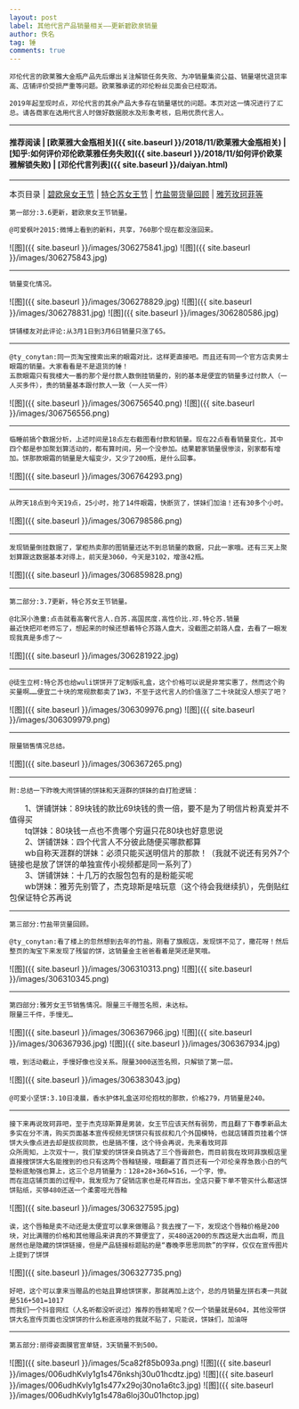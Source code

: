 ```yaml
---
layout: post
label: 其他代言产品销量相关——更新碧欧泉销量
author: 佚名
tag: 锤
comments: true
---
```


    邓伦代言的欧莱雅大金瓶产品先后爆出关注解锁任务失败、为冲销量集资公益、销量堪忧退货率高、店铺评价受损严重等问题。欧莱雅承诺的邓伦粉丝见面会已经取消。
    
    2019年起至现时点，邓伦代言的其余产品大多存在销量堪忧的问题。本页对这一情况进行了汇总。请各商家在选用代言人时做好数据脱水及形象考核，启用优质代言人。

---
#### 推荐阅读 | [欧莱雅大金瓶相关]({{ site.baseurl }}/2018/11/欧莱雅大金瓶相关) | [知乎:如何评价邓伦欧莱雅任务失败]({{ site.baseurl }}/2018/11/如何评价欧莱雅解锁失败)  | [邓伦代言列表]({{ site.baseurl }}/daiyan.html) 
---
本页目录 \| [碧欧泉女王节](#dxjja) \| [特仑苏女王节](#dxjjb) \| [竹盐带货量回顾](#dxjjc) \| [雅芳玫珂菲等](#dxjjd)

<a class="anchor" name="dxjja"></a>

    第一部分:3.6更新，碧欧泉女王节销量。
    
    @可爱枫叶2015:微博上看到的新料，共享，760那个现在都没涨回来。


![图]({{ site.baseurl }}/images/306275841.jpg)
![图]({{ site.baseurl }}/images/306275843.jpg)


---

    销量变化情况。


![图]({{ site.baseurl }}/images/306278829.jpg)
![图]({{ site.baseurl }}/images/306278831.jpg)
![图]({{ site.baseurl }}/images/306280586.jpg)


    饼铺楼友对此评论:从3月1日到3月6日销量只涨了65。
    
---

    @ty_conytan:同一页淘宝搜索出来的眼霜对比，这样更直接吧。而且还有同一个官方店卖男士眼霜的销量。大家看看是不是退货的锤！
    五款眼霜只有我楼大一番的那个是付款人数倒挂销量的，别的基本是便宜的销量多过付款人（一人买多件），贵的销量基本跟付款人一致（一人买一件）

![图]({{ site.baseurl }}/images/306756540.png)
![图]({{ site.baseurl }}/images/306756556.png)

---

    临睡前搞个数据分析，上述时间是18点左右截图看付款和销量。现在22点看看销量变化，其中四个都是参加聚划算活动的，都有算时间，另一个没参加。结果碧家销量很惨淡，别家都有增加。饼那款眼霜的销量是大幅变少，又少了200瓶，是什么回事。

![图]({{ site.baseurl }}/images/306764293.png)

---

    从昨天18点到今天19点，25小时，抢了14件眼霜，快断货了，饼妹们加油！还有30多个小时。

![图]({{ site.baseurl }}/images/306798586.png)

---

    发现销量倒挂数据了，掌柜热卖那的图销量还达不到总销量的数据，只此一家哦。还有三天上聚划算跟这数据基本对得上，前天是3060，今天是3102，增涨42瓶。

![图]({{ site.baseurl }}/images/306859828.png)

---

<a class="anchor" name="dxjjb"></a>

    第二部分:3.7更新，特仑苏女王节销量。
    
    @北溟小渔童:点击就看高奢代言人.白苏.高国民度.高性价比.邓.特仑苏.销量
    最近快把邓老师忘了，想起来的时候还想着特仑苏路人盘大，没截图之前路人盘，去看了一眼发现我真是多虑了～

![图]({{ site.baseurl }}/images/306281922.jpg) 

---

    @徒生立柯:特仑苏也给wuli饼饼开了定制版礼盒，这个价格可以说是非常实惠了，然而这个购买量啊……便宜二十块的常规款都卖了1W3，不至于这代言人的价值涨了二十块就没人想买了吧？
    
![图]({{ site.baseurl }}/images/306309976.png) 
![图]({{ site.baseurl }}/images/306309979.png) 

---

    限量销售情况总结。

![图]({{ site.baseurl }}/images/306367265.png) 

---

    附:总结一下昨晚大闹饼铺的饼妹和天涯群的饼妹的自打脸逻辑：  
    
　　1、饼铺饼妹：89块钱的款比69块钱的贵一倍，要不是为了明信片粉真爱并不值得买  
　　tq饼妹：80块钱一点也不贵哪个穷逼只花80块也好意思说  
　　2、饼铺饼妹：四个代言人不分彼此随便买哪款都算  
　　wb自称天涯群的饼妹：必须只能买送明信片的那款！（我就不说还有另外7个链接也是放了饼饼的单独宣传小视频都是同一系列了）  
　　3、饼铺饼妹：十几万的衣服包包有的是粉能买呢  
　　wb饼妹：雅芳先别管了，杰克琼斯是啥玩意（这个待会我继续扒），先倒贴红包保证特仑苏再说

---

<a class="anchor" name="dxjjc"></a>

    第三部分:竹盐带货量回顾。

    @ty_conytan:看了楼上的忽然想到去年的竹盐，刚看了旗舰店，发现饼不见了，撒花呀！然后整页的淘宝下来发现了残留的饼，这销量金主爸爸看着是哭还是笑哦。
    
![图]({{ site.baseurl }}/images/306310313.png) 
![图]({{ site.baseurl }}/images/306310345.png) 


---


<a class="anchor" name="dxjjd"></a>

    第四部分:雅芳女王节销售情况。限量三千赠签名照，未达标。
    限量三千件，手慢无…

![图]({{ site.baseurl }}/images/306367966.jpg) 
![图]({{ site.baseurl }}/images/306367936.jpg) 
![图]({{ site.baseurl }}/images/306367934.jpg) 

    哦，到活动截止，手慢好像也没关系。限量3000送签名照，只解锁了第一层。

![图]({{ site.baseurl }}/images/306383043.jpg) 

    @可爱小坚饼:3.10日凌晨，香水护体礼盒送邓伦抱枕的那款，价格279，月销量是240。


---

    接下来再说玫珂菲吧，至于杰克琼斯算是男装，女王节应该天然有弱势，而且翻了下春季新品太多实在分不清，购买页面基本宣传视频无饼饼只有拔叔和几个外国模特，也就店铺首页挂着个饼饼大头像点进去却是拔叔同款，也是搞不懂，这个待会再说，先来看玫珂菲
    众所周知，上次双十一，我们挚爱的饼饼亲自挑选了三个唇膏颜色，而目前我在玫珂菲旗舰店里直接搜饼饼大名能搜到的也只有这两个唇釉链接，哦翻遍了首页还有一个邓伦亲荐急救小白的气垫粉底勉强也算上，这三个总月销量为：128+28+360=516，一个字，惨。
    而在逛店铺页面的过程中，我发现为了促销店家也是花样百出，全店只要下单不管买什么都送饼饼贴纸，买够480还送一个柔雾哑光唇釉
    
![图]({{ site.baseurl }}/images/306327595.jpg) 

    诶，这个唇釉是卖不动还是太便宜可以拿来做赠品？我去搜了一下，发现这个唇釉价格是200块，对比满赠的价格和其他赠品来讲真的不算便宜了，买480送200的东西这是大出血啊，而且居然也是隐藏的饼饼链接，但是产品链接标题贴的是“春晚李思思同款”的字样，仅仅在宣传图片上提到了饼饼
    
![图]({{ site.baseurl }}/images/306327735.png) 

    好吧，这个可以拿来当赠品的也姑且算给饼饼家，那就再加上这个，总的月销量左拼右凑一共就是516+501=1017
    而我们一个抖音网红（人名听都没听说过）推荐的唇颊笔呢？仅一个销量就是604，其他没带饼饼大名宣传页面也没饼饼的什么粉底液啥的我就不贴了，只能说，饼妹们，加油呀

---


<a class="anchor" name="dxjjd"></a>

    第五部分:丽得姿面膜官宣单链，3天销量不到500。

![图]({{ site.baseurl }}/images/5ca82f85b093a.png) 
![图]({{ site.baseurl }}/images/006udhKvly1g1s476nkshj30u01hcdtz.jpg) 
![图]({{ site.baseurl }}/images/006udhKvly1g1s477x29oj30no1a6tc3.jpg) 
![图]({{ site.baseurl }}/images/006udhKvly1g1s478a6loj30u01hctop.jpg) 